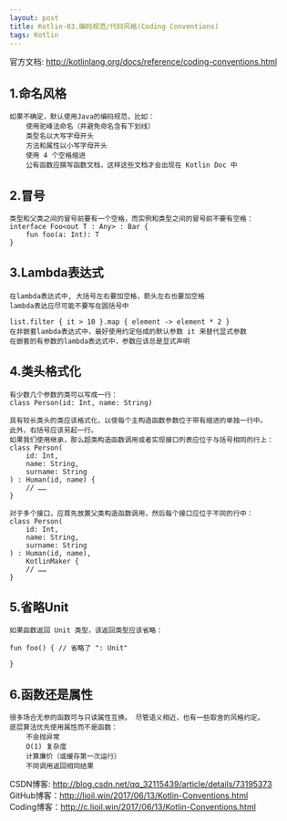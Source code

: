 ```yaml
---
layout: post
title: Kotlin-03.编码规范/代码风格(Coding Conventions)
tags: Kotlin
---
```

官方文档: http://kotlinlang.org/docs/reference/coding-conventions.html

## 1.命名风格
    如果不确定，默认使用Java的编码规范，比如：
        使用驼峰法命名（并避免命名含有下划线）
        类型名以大写字母开头
        方法和属性以小写字母开头
        使用 4 个空格缩进
        公有函数应撰写函数文档，这样这些文档才会出现在 Kotlin Doc 中
        
## 2.冒号
    类型和父类之间的冒号前要有一个空格，而实例和类型之间的冒号前不要有空格：
    interface Foo<out T : Any> : Bar {
        fun foo(a: Int): T
    }

## 3.Lambda表达式
    在lambda表达式中, 大括号左右要加空格，箭头左右也要加空格
    lambda表达应尽可能不要写在圆括号中

    list.filter { it > 10 }.map { element -> element * 2 }
    在非嵌套lambda表达式中，最好使用约定俗成的默认参数 it 来替代显式参数
    在嵌套的有参数的lambda表达式中，参数应该总是显式声明

## 4.类头格式化
    有少数几个参数的类可以写成一行：
    class Person(id: Int, name: String)

    具有较长类头的类应该格式化，以使每个主构造函数参数位于带有缩进的单独一行中。 
    此外，右括号应该另起一行。
    如果我们使用继承，那么超类构造函数调用或者实现接口列表应位于与括号相同的行上：
    class Person(
        id: Int, 
        name: String,
        surname: String
    ) : Human(id, name) {
        // ……
    }

    对于多个接口，应首先放置父类构造函数调用，然后每个接口应位于不同的行中：
    class Person(
        id: Int, 
        name: String,
        surname: String
    ) : Human(id, name),
        KotlinMaker {
        // ……
    }
  
## 5.省略Unit
    如果函数返回 Unit 类型，该返回类型应该省略：

    fun foo() { // 省略了 ": Unit"

    }

## 6.函数还是属性
    很多场合无参的函数可与只读属性互换。 尽管语义相近，也有一些取舍的风格约定。
    底层算法优先使用属性而不是函数：
        不会抛异常
        O(1) 复杂度
        计算廉价（或缓存第一次运行）
        不同调用返回相同结果

CSDN博客: http://blog.csdn.net/qq_32115439/article/details/73195373   
GitHub博客：http://lioil.win/2017/06/13/Kotlin-Conventions.html   
Coding博客：http://c.lioil.win/2017/06/13/Kotlin-Conventions.html